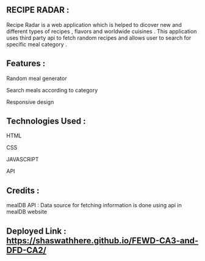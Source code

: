 ## RECIPE RADAR :

Recipe Radar is a web application which is helped to dicover new and different types of recipes , flavors and worldwide cuisines . This application uses third party api to fetch random recipes and allows user to search for specific meal category .

## Features : 

Random meal generator 

Search meals according to category

Responsive design

## Technologies Used :

HTML

CSS

JAVASCRIPT

API

## Credits : 

mealDB API : Data source for fetching information is done using api in mealDB website

## Deployed Link : https://shaswathhere.github.io/FEWD-CA3-and-DFD-CA2/

